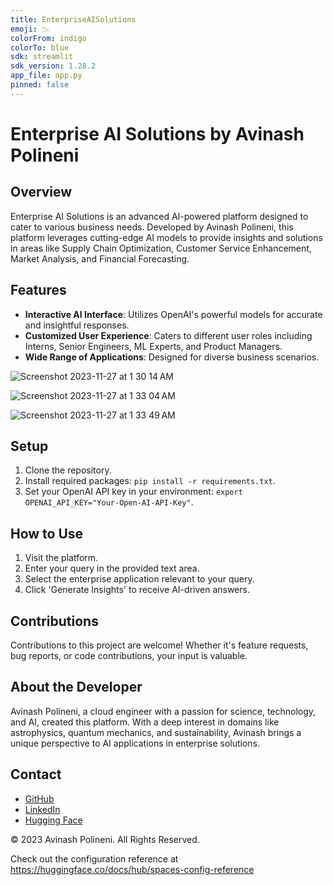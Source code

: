 ```yaml
---
title: EnterpriseAISolutions
emoji: 📉
colorFrom: indigo
colorTo: blue
sdk: streamlit
sdk_version: 1.28.2
app_file: app.py
pinned: false
---
```


# Enterprise AI Solutions by Avinash Polineni

## Overview
Enterprise AI Solutions is an advanced AI-powered platform designed to cater to various business needs. Developed by Avinash Polineni, this platform leverages cutting-edge AI models to provide insights and solutions in areas like Supply Chain Optimization, Customer Service Enhancement, Market Analysis, and Financial Forecasting.

## Features
- **Interactive AI Interface**: Utilizes OpenAI's powerful models for accurate and insightful responses.
- **Customized User Experience**: Caters to different user roles including Interns, Senior Engineers, ML Experts, and Product Managers.
- **Wide Range of Applications**: Designed for diverse business scenarios.
  
![Screenshot 2023-11-27 at 1 30 14 AM](https://github.com/polineniavinash/Enterprise-GenAI-Solution/assets/32843645/fc0ea596-9541-4933-a1ca-65723cdc8f68)

![Screenshot 2023-11-27 at 1 33 04 AM](https://github.com/polineniavinash/Enterprise-GenAI-Solution/assets/32843645/f90a49fb-a13b-48ab-bdba-4a71c47758a5)

![Screenshot 2023-11-27 at 1 33 49 AM](https://github.com/polineniavinash/Enterprise-GenAI-Solution/assets/32843645/28976710-9084-4458-8fb6-5b5b1ff64ee8)




## Setup
1. Clone the repository.
2. Install required packages: `pip install -r requirements.txt`.
3. Set your OpenAI API key in your environment: `export OPENAI_API_KEY="Your-Open-AI-API-Key"`.

## How to Use
1. Visit the platform.
2. Enter your query in the provided text area.
3. Select the enterprise application relevant to your query.
4. Click 'Generate Insights' to receive AI-driven answers.

## Contributions
Contributions to this project are welcome! Whether it's feature requests, bug reports, or code contributions, your input is valuable.

## About the Developer
Avinash Polineni, a cloud engineer with a passion for science, technology, and AI, created this platform. With a deep interest in domains like astrophysics, quantum mechanics, and sustainability, Avinash brings a unique perspective to AI applications in enterprise solutions.

## Contact
- [GitHub](https://github.com/polineniavinash)
- [LinkedIn](https://linkedin.com/in/avinash-polineni/)
- [Hugging Face](https://huggingface.co/AvinashPolineni)


© 2023 Avinash Polineni. All Rights Reserved.


Check out the configuration reference at https://huggingface.co/docs/hub/spaces-config-reference
